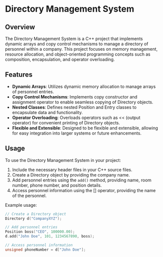 # Directory Management System

## Overview

The Directory Management System is a C++ project that implements dynamic arrays and copy control mechanisms to manage a directory of personnel within a company. This project focuses on memory management, resource allocation, and object-oriented programming concepts such as composition, encapsulation, and operator overloading.

## Features

- **Dynamic Arrays**: Utilizes dynamic memory allocation to manage arrays of personnel entries.
- **Copy Control Mechanisms**: Implements copy constructor and assignment operator to enable seamless copying of Directory objects.
- **Nested Classes**: Defines nested Position and Entry classes to encapsulate data and functionality.
- **Operator Overloading**: Overloads operators such as << (output operator) for convenient printing of Directory objects.
- **Flexible and Extensible**: Designed to be flexible and extensible, allowing for easy integration into larger systems or future enhancements.

## Usage

To use the Directory Management System in your project:

1. Include the necessary header files in your C++ source files.
2. Create a Directory object by providing the company name.
3. Add personnel entries using the `add()` method, providing name, room number, phone number, and position details.
4. Access personnel information using the [] operator, providing the name of the personnel.

Example usage:

```cpp
// Create a Directory object
Directory d("CompanyXYZ");

// Add personnel entries
Position boss("CEO", 100000.00);
d.add("John Doe", 101, 1234567890, boss);

// Access personnel information
unsigned phoneNumber = d["John Doe"];




